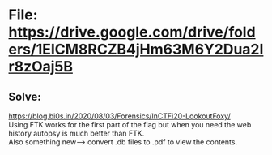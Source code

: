 # File: https://drive.google.com/drive/folders/1EICM8RCZB4jHm63M6Y2Dua2Ir8zOaj5B  

## Solve:  
https://blog.bi0s.in/2020/08/03/Forensics/InCTFi20-LookoutFoxy/  
Using FTK works for the first part of the flag but when you need the web history autopsy is much better than FTK.  
Also something new--> convert .db files to .pdf to view the contents.  
